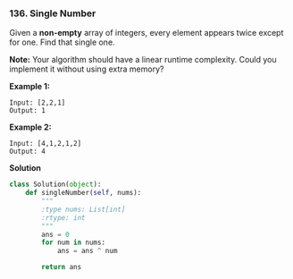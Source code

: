 ### 136. Single Number

Given a **non-empty** array of integers, every element appears twice except for one. Find that single one.

**Note:**
Your algorithm should have a linear runtime complexity. Could you implement it without using extra memory?

**Example 1:**
```
Input: [2,2,1]
Output: 1
```

**Example 2:**
```
Input: [4,1,2,1,2]
Output: 4
```

**Solution**
```Python
class Solution(object):
    def singleNumber(self, nums):
        """
        :type nums: List[int]
        :rtype: int
        """
        ans = 0
        for num in nums:
            ans = ans ^ num

        return ans
```